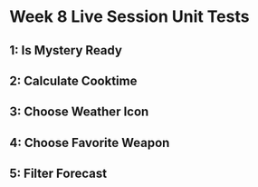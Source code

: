 # Week 8 Live Session Unit Tests

## 1: Is Mystery Ready

## 2: Calculate Cooktime

## 3: Choose Weather Icon

## 4: Choose Favorite Weapon

## 5: Filter Forecast
